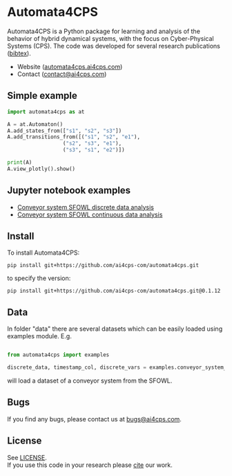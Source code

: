 # Automata4CPS 

Automata4CPS is a Python package for learning and analysis 
of the behavior of hybrid dynamical systems, with the focus on 
Cyber-Physical Systems (CPS).
The code was developed for several research publications ([bibtex](cite.bib)).

-   Website ([automata4cps.ai4cps.com](http://automata4cps.ai4cps.com))
-   Contact ([contact@ai4cps.com](mailto:contact@ai4cps.com))


## Simple example

```python
import automata4cps as at

A = at.Automaton()
A.add_states_from(["s1", "s2", "s3"])
A.add_transitions_from([("s1", "s2", "e1"),
                  ("s2", "s3", "e1"),
                  ("s3", "s1", "e2")])

print(A)
A.view_plotly().show()
 ```

## Jupyter notebook examples

- [Conveyor system SFOWL discrete data analysis](notebooks/Conveyors_SFOWL_discrete.ipynb)
- [Conveyor system SFOWL continuous data analysis](notebooks/Conveyors_SFOWL_cont.ipynb)


## Install

To install Automata4CPS:

```
pip install git+https://github.com/ai4cps-com/automata4cps.git
```

to specify the version:

```
pip install git+https://github.com/ai4cps-com/automata4cps.git@0.1.12
```

## Data

In folder "data" there are several datasets which can be easily loaded using examples module.
E.g.

```python

from automata4cps import examples

discrete_data, timestamp_col, discrete_vars = examples.conveyor_system_sfowl("discrete")
```
will load a dataset of a conveyor system from the SFOWL.

## Bugs
If you find any bugs, please contact us at [bugs@ai4cps.com](mailto:bugs@ai4cps.com).


## License

See [LICENSE](LICENSE).  
If you use this code in your research please [cite](cite.bib) our work. 
